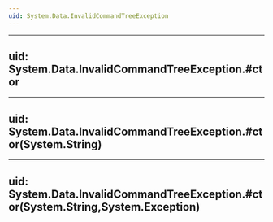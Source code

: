 ```yaml
---
uid: System.Data.InvalidCommandTreeException
---
```


---
uid: System.Data.InvalidCommandTreeException.#ctor
---

---
uid: System.Data.InvalidCommandTreeException.#ctor(System.String)
---

---
uid: System.Data.InvalidCommandTreeException.#ctor(System.String,System.Exception)
---
